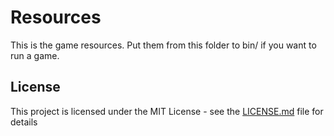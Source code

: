 # Resources

This is the game resources. Put them from this folder to bin/ if you want to run a game.

## License

This project is licensed under the MIT License - see the [LICENSE.md](LICENSE.md) file for details